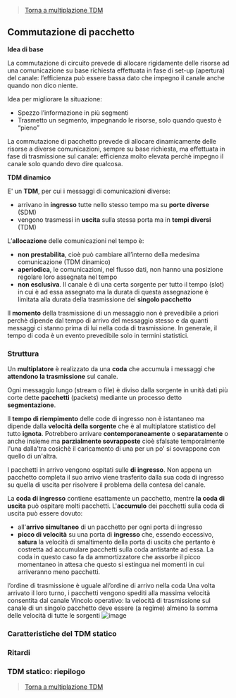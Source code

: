 >[Torna a multiplazione TDM](mezzoradio.md#Multiplazione-TDM)


## **Commutazione di pacchetto**

**Idea di base**

La commutazione di circuito prevede di allocare rigidamente delle risorse ad una comunicazione su base richiesta effettuata in fase di set-up (apertura) del canale: l’efficienza può essere bassa dato che impegno il canale anche quando non dico niente.

Idea per migliorare la situazione:
- Spezzo l’informazione in più segmenti
- Trasmetto un segmento, impegnando le risorse, solo quando questo è “pieno”

La commutazione di pacchetto prevede di allocare dinamicamente delle risorse a diverse comunicazioni, sempre su base richiesta, ma effettuata in fase di trasmissione sul canale: efficienza molto elevata perchè impegno il canale solo quando devo dire qualcosa.

**TDM dinamico**

E' un **TDM**, per cui i messaggi di comunicazioni diverse:
- arrivano in **ingresso** tutte nello stesso tempo ma su **porte diverse** (SDM)
- vengono trasmessi in **uscita** sulla stessa porta ma in **tempi diversi** (TDM)

L’**allocazione** delle comunicazioni nel tempo è:
- **non prestabilita**, cioè può cambiare all’interno della medesima comunicazione (TDM dinamico)
- **aperiodica**, le comunicazioni, nel flusso dati, non hanno una posizione regolare loro assegnata nel tempo
- **non esclusiva**. Il canale è di una certa sorgente per tutto il tempo (slot) in cui è ad essa assegnato ma la durata di questa assegnazione è limitata alla durata della trasmissione del **singolo pacchetto**

Il **momento** della trasmissione di un messaggio non è prevedibile a priori perchè dipende dal tempo di arrivo del messaggio stesso e da quanti messaggi ci stanno prima di lui nella coda di trasmissione. In generale, il tempo di coda è un evento prevedibile solo in termini statistici.

### **Struttura**

Un **multiplatore** è realizzato da una **coda** che accumula i messaggi che **attendono la trasmissione** sul canale.

Ogni messaggio lungo (stream o file) è diviso dalla sorgente in unità dati più corte dette **pacchetti** (packets) mediante un processo detto **segmentazione**. 

Il **tempo di riempimento** delle code di ingresso non è istantaneo ma dipende dalla **velocità della sorgente** che è al multiplatore statistico del tutto **ignota**. Potrebbero arrivare **contemporaneamente** o **separatamente** o anche insieme ma **parzialmente sovrapposte** cioè sfalsate temporalmente l'una dalla'tra cosìchè il caricamento di una per un po' si sovrappone con quello di un'altra.

I pacchetti in arrivo vengono ospitati sulle **di ingresso**.
Non appena un pacchetto completa il suo arrivo viene trasferito dalla sua coda di ingresso su quella di uscita per risolvere il problema della contesa del canale.

La **coda di ingresso** contiene esattamente un pacchetto, mentre **la coda di uscita** può ospitare molti pacchetti. L'**accumulo** dei pacchetti sulla coda di uscita può essere dovuto:
- all'**arrivo simultaneo** di un pacchetto per ogni porta di ingresso
- **picco di velocità** su una porta di **ingresso** che, essendo eccessivo, **satura** la velocità di smaltimento della porta di uscita che pertanto è costretta ad accumulare pacchetti sulla coda antistante ad essa. La coda in questo caso fa da ammortizzatore che assorbe il picco momentaneo in attesa che questo si estingua nei momenti in cui arriveranno meno pacchetti.

l’ordine di trasmissione è uguale all’ordine di arrivo nella coda
Una volta arrivato il loro turno, i pacchetti vengono spediti alla massima velocità consentita dal canale
Vincolo operativo: la velocità di trasmissione sul canale di un singolo pacchetto deve essere (a regime) almeno la somma delle velocità di tutte le sorgenti
![image](https://user-images.githubusercontent.com/18554803/168870812-8dcca7e1-f13d-4558-ae3d-c6b15ec1977a.png)




### **Caratteristiche del TDM statico**


### **Ritardi**


### **TDM statico: riepilogo**

>[Torna a multiplazione TDM](mezzoradio.md#Multiplazione-TDM)


